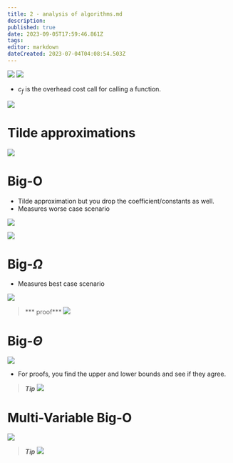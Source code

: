 ```yaml
---
title: 2 - analysis of algorithms.md
description: 
published: true
date: 2023-09-05T17:59:46.861Z
tags: 
editor: markdown
dateCreated: 2023-07-04T04:08:54.503Z
---
```


![](/images/20220923001040.png)
![](/images/20220923001058.png)

- $c_f$ is the overhead cost call for calling a function.

![](/images/20220923001142.png)

# Tilde approximations
![](/images/20220923001323.png)

# Big-O
- Tilde approximation but you drop the coefficient/constants as well.
- Measures worse case scenario

![](/images/20220923001459.png)

![](/images/20220923001540.png)

# Big-$\Omega$
- Measures best case scenario

![](/images/20220923001608.png)

> *** proof***
> ![](/images/20220923001741.png)

# Big-$\Theta$
![](/images/20220923001817.png)
- For proofs, you find the upper and lower bounds and see if they agree.

> ***Tip***
> ![](/images/20220923001914.png)

# Multi-Variable Big-O
![](/images/20220923001945.png)


> ***Tip***
> ![](/images/20220923002010.png)






